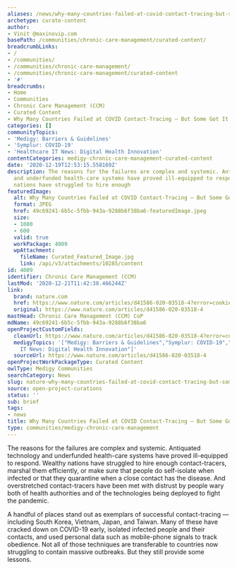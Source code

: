 ```yaml
---
aliases: /news/why-many-countries-failed-at-covid-contact-tracing-but-some-got-it-right
archetype: curate-content
author:
- Vinit @maxinovip.com
basePath: /communities/chronic-care-management/curated-content/
breadcrumbLinks:
- /
- /communities/
- /communities/chronic-care-management/
- /communities/chronic-care-management/curated-content
- '#'
breadcrumbs:
- Home
- Communities
- Chronic Care Management (CCM)
- Curated Content
- Why Many Countries Failed at COVID Contact-Tracing — But Some Got It Right
categories: []
communityTopics:
- 'Medigy: Barriers & Guidelines'
- 'Symplur: COVID-19'
- 'Healthcare IT News: Digital Health Innovation'
contentCategories: medigy-chronic-care-management-curated-content
date: '2020-12-19T12:53:15.558169Z'
description: The reasons for the failures are complex and systemic. Antiquated technology
  and underfunded health-care systems have proved ill-equipped to respond. Wealthy
  nations have struggled to hire enough
featuredImage:
  alt: Why Many Countries Failed at COVID Contact-Tracing — But Some Got It Right
  format: JPEG
  href: 49c69241-6b5c-5fbb-943a-9288b6f38ba6-featuredImage.jpeg
  size:
  - 1080
  - 600
  valid: true
  workPackage: 4009
  wpAttachment:
    fileName: Curated_Featured_Image.jpg
    link: /api/v3/attachments/10285/content
id: 4009
identifier: Chronic Care Management (CCM)
lastMod: '2020-12-21T11:42:38.466244Z'
link:
  brand: nature.com
  href: https://www.nature.com/articles/d41586-020-03518-4?error=cookies_not_supported&code=0da98491-a0bc-46ba-a7aa-682b18a64818
  original: https://www.nature.com/articles/d41586-020-03518-4
mastHead: Chronic Care Management (CCM) CoP
mdName: 49c69241-6b5c-5fbb-943a-9288b6f38ba6
openProjectCustomFields:
  cleanUrl: https://www.nature.com/articles/d41586-020-03518-4?error=cookies_not_supported&code=0da98491-a0bc-46ba-a7aa-682b18a64818
  medigyTopics: '["Medigy: Barriers & Guidelines","Symplur: COVID-19","Healthcare
    IT News: Digital Health Innovation"]'
  sourceUrl: https://www.nature.com/articles/d41586-020-03518-4
openProjectWorkPackageType: Curated Content
owlType: Medigy Communities
searchCategory: News
slug: nature-why-many-countries-failed-at-covid-contact-tracing-but-some-got-it-right
source: open-project-curations
status: ''
sub: brief
tags:
- news
title: Why Many Countries Failed at COVID Contact-Tracing — But Some Got It Right
type: communities/medigy-chronic-care-management
---
```


<p>The reasons for the failures are complex and systemic. Antiquated technology and underfunded health-care systems have proved ill-equipped to respond. Wealthy nations have struggled to hire enough contact-tracers, marshal them efficiently, or make sure that people do self-isolate when infected or that they quarantine when a close contact has the disease. And overstretched contact-tracers have been met with distrust by people wary both of health authorities and of the technologies being deployed to fight the pandemic.</p><p>A handful of places stand out as exemplars of successful contact-tracing — including South Korea, Vietnam, Japan, and Taiwan. Many of these have cracked down on COVID-19 early, isolated infected people and their contacts, and used personal data such as mobile-phone signals to track obedience. Not all of those techniques are transferable to countries now struggling to contain massive outbreaks. But they still provide some lessons.</p>